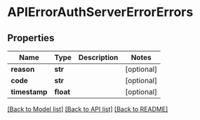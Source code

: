 # APIErrorAuthServerErrorErrors

## Properties
Name | Type | Description | Notes
------------ | ------------- | ------------- | -------------
**reason** | **str** |  | [optional] 
**code** | **str** |  | [optional] 
**timestamp** | **float** |  | [optional] 

[[Back to Model list]](../README.md#documentation-for-models) [[Back to API list]](../README.md#documentation-for-api-endpoints) [[Back to README]](../README.md)

